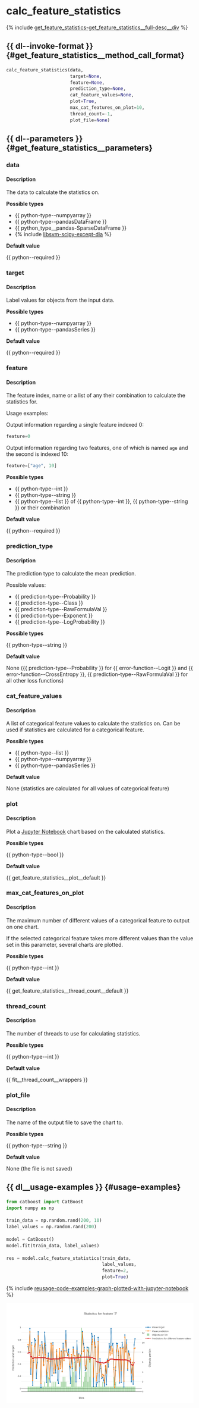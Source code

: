 # calc_feature_statistics

{% include [get_feature_statistics-get_feature_statistics__full-desc__div](../_includes/work_src/reusage-python/get_feature_statistics__full-desc__div.md) %}


## {{ dl--invoke-format }} {#get_feature_statistics__method_call_format}

```python
calc_feature_statistics(data,
                        target=None,
                        feature=None,
                        prediction_type=None,
                        cat_feature_values=None,
                        plot=True,
                        max_cat_features_on_plot=10,
                        thread_count=-1,
                        plot_file=None)
```

## {{ dl--parameters }} {#get_feature_statistics__parameters}

### data

#### Description

The data to calculate the statistics on.

**Possible types** 

- {{ python-type--numpyarray }}
- {{ python-type--pandasDataFrame }}
- {{ python_type__pandas-SparseDataFrame }}
- {% include [libsvm-scipy-except-dia](../_includes/work_src/reusage-formats/scipy-except-dia.md) %}

**Default value** 

{{ python--required }}


### target

#### Description

Label values for objects from the input data.

**Possible types** 

- {{ python-type--numpyarray }}
- {{ python-type--pandasSeries }}


**Default value** 

{{ python--required }}


### feature

#### Description

The feature index, name or a list of any their combination to calculate the statistics for.

Usage examples:

Output information regarding a single feature indexed 0:
```python
feature=0
```

Output information regarding two features, one of which is named `age` and the second is indexed 10:

```python
feature=["age", 10]
```

**Possible types** 

- {{ python-type--int }}
- {{ python-type--string }}
- {{ python-type--list }} of {{ python-type--int }}, {{ python-type--string }} or their combination


**Default value** 

{{ python--required }}


### prediction_type

#### Description

The prediction type to calculate the mean prediction.

Possible values:
- {{ prediction-type--Probability }}
- {{ prediction-type--Class }}
- {{ prediction-type--RawFormulaVal }}
- {{ prediction-type--Exponent }}
- {{ prediction-type--LogProbability }}

**Possible types** 

{{ python-type--string }}

**Default value** 

None ({{ prediction-type--Probability }} for {{ error-function--Logit }} and {{ error-function--CrossEntropy }}, {{ prediction-type--RawFormulaVal }} for all other loss functions)


### cat_feature_values

#### Description

A list of categorical feature values to calculate the statistics on. Can be used if statistics are calculated for a categorical feature.

**Possible types** 

- {{ python-type--list }}
- {{ python-type--numpyarray }}
- {{ python-type--pandasSeries }}

**Default value** 

None (statistics are calculated for all values of categorical feature)


### plot

#### Description

Plot a [Jupyter Notebook](../features/visualization_jupyter-notebook.md) chart based on the calculated statistics.

**Possible types** 

{{ python-type--bool }}

**Default value** 

{{ get_feature_statistics__plot__default }}


### max_cat_features_on_plot

#### Description

The maximum number of different values of a categorical feature to output on one chart.

If the selected categorical feature takes more different values than the value set in this parameter, several charts are plotted.

**Possible types** 

{{ python-type--int }}

**Default value** 

{{ get_feature_statistics__thread_count__default }}


### thread_count

#### Description

The number of threads to use for calculating statistics.

**Possible types** 

{{ python-type--int }}

**Default value** 

{{ fit__thread_count__wrappers }}


### plot_file

#### Description

The name of the output file to save the chart to.

**Possible types** 

{{ python-type--string }}

**Default value** 

None (the file is not saved)


## {{ dl__usage-examples }} {#usage-examples}

```python
from catboost import CatBoost
import numpy as np

train_data = np.random.rand(200, 10)
label_values = np.random.rand(200)

model = CatBoost()
model.fit(train_data, label_values)

res = model.calc_feature_statistics(train_data,
                                    label_values,
                                    feature=2,
                                    plot=True)

```

{% include [reusage-code-examples-graph-plotted-with-jupyter-notebook](../_includes/work_src/reusage-code-examples/graph-plotted-with-jupyter-notebook.md) %}

![](../images/interface__visualization-tools__jupyter__get_feature_statistics__catboost.png)
